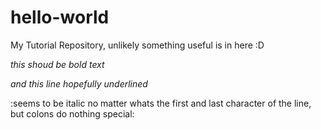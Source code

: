 # hello-world
My Tutorial Repository, unlikely something useful is in here :D 

*this shoud be bold text*

_and this line hopefully underlined_

:seems to be italic no matter whats the first and last character of the line, but colons do nothing special:
